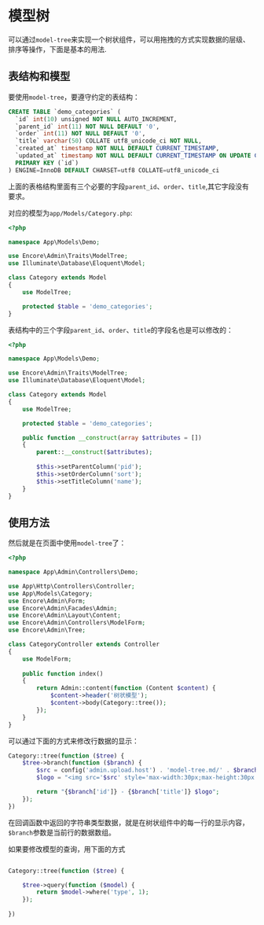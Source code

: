 # 模型树

可以通过`model-tree`来实现一个树状组件，可以用拖拽的方式实现数据的层级、排序等操作，下面是基本的用法.

## 表结构和模型
要使用`model-tree`，要遵守约定的表结构：
```sql
CREATE TABLE `demo_categories` (
  `id` int(10) unsigned NOT NULL AUTO_INCREMENT,
  `parent_id` int(11) NOT NULL DEFAULT '0',
  `order` int(11) NOT NULL DEFAULT '0',
  `title` varchar(50) COLLATE utf8_unicode_ci NOT NULL,
  `created_at` timestamp NOT NULL DEFAULT CURRENT_TIMESTAMP,
  `updated_at` timestamp NOT NULL DEFAULT CURRENT_TIMESTAMP ON UPDATE CURRENT_TIMESTAMP,
  PRIMARY KEY (`id`)
) ENGINE=InnoDB DEFAULT CHARSET=utf8 COLLATE=utf8_unicode_ci
```
上面的表格结构里面有三个必要的字段`parent_id`、`order`、`title`,其它字段没有要求。

对应的模型为`app/Models/Category.php`:
```php
<?php

namespace App\Models\Demo;

use Encore\Admin\Traits\ModelTree;
use Illuminate\Database\Eloquent\Model;

class Category extends Model
{
    use ModelTree;

    protected $table = 'demo_categories';
}
```
表结构中的三个字段`parent_id`、`order`、`title`的字段名也是可以修改的：
```php
<?php

namespace App\Models\Demo;

use Encore\Admin\Traits\ModelTree;
use Illuminate\Database\Eloquent\Model;

class Category extends Model
{
    use ModelTree;

    protected $table = 'demo_categories';

    public function __construct(array $attributes = [])
    {
        parent::__construct($attributes);
        
        $this->setParentColumn('pid');
        $this->setOrderColumn('sort');
        $this->setTitleColumn('name');
    }
}
```
## 使用方法
然后就是在页面中使用`model-tree`了：
```php
<?php

namespace App\Admin\Controllers\Demo;

use App\Http\Controllers\Controller;
use App\Models\Category;
use Encore\Admin\Form;
use Encore\Admin\Facades\Admin;
use Encore\Admin\Layout\Content;
use Encore\Admin\Controllers\ModelForm;
use Encore\Admin\Tree;

class CategoryController extends Controller
{
    use ModelForm;
    
    public function index()
    {
        return Admin::content(function (Content $content) {
            $content->header('树状模型');
            $content->body(Category::tree());
        });
    }
}
```
可以通过下面的方式来修改行数据的显示：

```php
Category::tree(function ($tree) {
    $tree->branch(function ($branch) {
        $src = config('admin.upload.host') . 'model-tree.md/' . $branch['logo'] ;
        $logo = "<img src='$src' style='max-width:30px;max-height:30px' class='img'/>";

        return "{$branch['id']} - {$branch['title']} $logo";
    });
})
```
在回调函数中返回的字符串类型数据，就是在树状组件中的每一行的显示内容，`$branch`参数是当前行的数据数组。

如果要修改模型的查询，用下面的方式
```php

Category::tree(function ($tree) {

    $tree->query(function ($model) {
        return $model->where('type', 1);
    });
    
})
```

```


